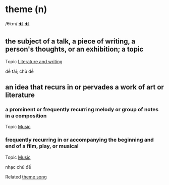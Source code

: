 # theme (n)

/θiːm/ [🔊](https://www.oxfordlearnersdictionaries.com/media/english/uk_pron/t/the/theme/theme__gb_2.mp3) [🔊](https://www.oxfordlearnersdictionaries.com/media/english/us_pron/t/the/theme/theme__us_1.mp3)

## the subject of a talk, a piece of writing, a person's thoughts, or an exhibition; a topic

Topic [Literature and writing](../topics/literature-and-writing.md#literature--writing)

đề tài; chủ đề

## an idea that recurs in or pervades a work of art or literature

### a prominent or frequently recurring melody or group of notes in a composition

Topic [Music](../topics/music.md#music)

### frequently recurring in or accompanying the beginning and end of a film, play, or musical

Topic [Music](../topics/music.md#music)

nhạc chủ đề

Related [theme song]()